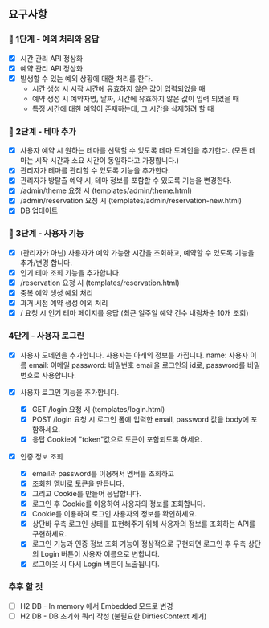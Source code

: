 ## 요구사항

### 🚀 1단계 - 예외 처리와 응답

- [x] 시간 관리 API 정상화
- [x] 예약 관리 API 정상화
- [x] 발생할 수 있는 예외 상황에 대한 처리를 한다.
    - 시간 생성 시 시작 시간에 유효하지 않은 값이 입력되었을 때
    - 예약 생성 시 예약자명, 날짜, 시간에 유효하지 않은 값이 입력 되었을 때
    - 특정 시간에 대한 예약이 존재하는데, 그 시간을 삭제하려 할 때

### 🚀 2단계 - 테마 추가

- [x] 사용자 예약 시 원하는 테마를 선택할 수 있도록 테마 도메인을 추가한다. (모든 테마는 시작 시간과 소요 시간이 동일하다고 가정합니다.)
- [x] 관리자가 테마를 관리할 수 있도록 기능을 추가한다.
- [x] 관리자가 방탈출 예약 시, 테마 정보를 포함할 수 있도록 기능을 변경한다.
- [x] /admin/theme 요청 시 (templates/admin/theme.html)
- [x] /admin/reservation 요청 시 (templates/admin/reservation-new.html)
- [x] DB 업데이트

### 🚀 3단계 - 사용자 기능

- [x] (관리자가 아닌) 사용자가 예약 가능한 시간을 조회하고, 예약할 수 있도록 기능을 추가/변경 합니다.
- [x] 인기 테마 조회 기능을 추가합니다.
- [x] /reservation 요청 시 (templates/reservation.html)
- [x] 중복 예약 생성 예외 처리
- [x] 과거 시점 예약 생성 예외 처리
- [x] / 요청 시 인기 테마 페이지를 응답 (최근 일주일 예약 건수 내림차순 10개 조회)

### 4단계 - 사용자 로그린

-[x] 사용자 도메인을 추가합니다.
 사용자는 아래의 정보를 가집니다.
 name: 사용자 이름
 email: 이메일
 password: 비밀번호
 email을 로그인의 id로, password를 비밀번호로 사용합니다.

- [x] 사용자 로그인 기능을 추가합니다.
    - [x] GET /login 요청 시 (templates/login.html)
    - [x] POST /login 요청 시 로그인 폼에 입력한 email, password 값을 body에 포함하세요.
    - [x] 응답 Cookie에 "token"값으로 토큰이 포함되도록 하세요.

- [x] 인증 정보 조회
    - [x] email과 password를 이용해서 멤버를 조회하고
    - [x] 조회한 멤버로 토큰을 만듭니다.
    - [x] 그리고 Cookie를 만들어 응답합니다.
    - [x] 로그인 후 Cookie를 이용하여 사용자의 정보를 조회합니다.
    - [x] Cookie를 이용하여 로그인 사용자의 정보를 확인하세요.
    - [x] 상단바 우측 로그인 상태를 표현해주기 위해 사용자의 정보를 조회하는 API를 구현하세요.
    - [x] 로그인 기능과 인증 정보 조회 기능이 정상적으로 구현되면 로그인 후 우측 상단의 Login 버튼이 사용자 이름으로 변합니다.
    - [x] 로그아웃 시 다시 Login 버튼이 노출됩니다.

### 추후 할 것

- [ ] H2 DB - In memory 에서 Embedded 모드로 변경
- [ ] H2 DB - DB 초기화 쿼리 작성 (불필요한 DirtiesContext 제거)
